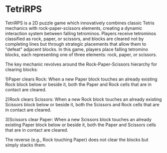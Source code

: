 # TetriRPS

TetriRPS is a 2D puzzle game which innovatively combines classic Tetris mechanics with rock-paper-scissors elements, creating a dynamic interaction system between falling tetrominos. Players receive tetrominos classified as rock, paper, or scissors, and blocks are cleared not by completing lines but through strategic placements that allow them to "defeat" adjacent blocks. In this game, players place falling tetromino blocks, each representing one of three elements: rock, paper, or scissors.

The key mechanic revolves around the Rock-Paper-Scissors hierarchy for clearing blocks:

1)Paper clears Rock: When a new Paper block touches an already existing Rock block below or beside it, both the Paper and Rock cells that are in contact are cleared.

2)Rock clears Scissors: When a new Rock block touches an already existing Scissors block below or beside it, both the Scissors and Rock cells that are in contact are cleared.

3)Scissors clear Paper: When a new Scissors block touches an already existing Paper block below or beside it, both the Paper and Scissors cells that are in contact are cleared.

The reverse (e.g., Rock touching Paper) does not clear the blocks but simply stacks them.


